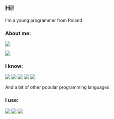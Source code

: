 ## Hi!
I'm a young programmer from Poland

### About me:
![](https://img.shields.io/badge/he/him-1D1C20?style=for-the-badge&labelColor=2A7BDE&label=pronouns)

![](https://img.shields.io/badge/15yo-1D1C20?style=for-the-badge&labelColor=2A7BDE&label=age)

### I know:
![](https://img.shields.io/badge/.net-1D1C20?style=for-the-badge&logo=.net&labelColor=512BD4&logoColor=white)
![](https://img.shields.io/badge/C%23-1D1C20?style=for-the-badge&logo=csharp&labelColor=239120&logoColor=white)
![](https://img.shields.io/badge/F%23-1D1C20?style=for-the-badge&label=F%23&labelColor=800080&logoColor=white)
![](https://img.shields.io/badge/javascript-1D1C20?style=for-the-badge&logo=javascript&labelColor=F7DF1E&logoColor=1D1C20)
![](https://img.shields.io/badge/typescript-1D1C20?style=for-the-badge&logo=typescript&labelColor=3178C6&logoColor=white)

And a bit of other popular programming languages

### I use:
![](https://img.shields.io/badge/fedora-1D1C20?style=for-the-badge&logo=fedora&labelColor=51A2DA&logoColor=white)
![](https://img.shields.io/badge/vscode-1D1C20?style=for-the-badge&logo=visualstudiocode&labelColor=007ACC&logoColor=white)
![](https://img.shields.io/badge/rider-1D1C20?style=for-the-badge&logo=rider&labelColor=black&logoColor=white)
